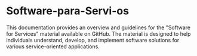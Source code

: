 # Software-para-Servi-os
This documentation provides an overview and guidelines for the "Software for Services" material available on GitHub. The material is designed to help individuals understand, develop, and implement software solutions for various service-oriented applications.
